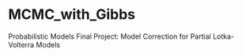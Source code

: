 # MCMC_with_Gibbs
Probabilistic Models Final Project: Model Correction for Partial Lotka-Volterra Models

